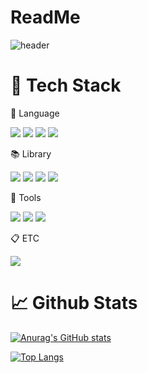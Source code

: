 # ReadMe
![header](https://capsule-render.vercel.app/api?type=waving&color=timeGradient&height=300&section=header&text=Welcome%20to%20my%20Github)


# :wrench: Tech Stack
:speech_balloon: Language

<img src="https://img.shields.io/badge/Python-3776AB?style=flat-square&logo=Python&logoColor=white"/> <img src="https://img.shields.io/badge/R-276DC3?style=flat-square&logo=R&logoColor=white"/> <img src="https://img.shields.io/badge/SQL-D9411E?style=flat-square&logo=SQL&logoColor=white"/> <img src="https://img.shields.io/badge/SAS-003168?style=flat-square&logo=SAS&logoColor=white"/> 

:books: Library

<img src="https://img.shields.io/badge/Pytorch-EE4C2C?style=flat-square&logo=Pytorch&logoColor=black"/> <img src="https://img.shields.io/badge/TensorFlow-FF6F00?style=flat-square&logo=TensorFlow&logoColor=black"/> <img src="https://img.shields.io/badge/pandas-150458?style=flat-square&logo=pandas&logoColor=white"/> <img src="https://img.shields.io/badge/numpy-013243?style=flat-square&logo=numpy&logoColor=white"/>

:hammer: Tools

<img src="https://img.shields.io/badge/GoogleColab-F9AB00?style=flat-square&logo=GoogleColab&logoColor=black"/> <img src="https://img.shields.io/badge/Jupyter-F37626?style=flat-square&logo=Jupyter&logoColor=white"/> <img src="https://img.shields.io/badge/Rstudio-75AADB?style=flat-square&logo=rstudioide&logoColor=white"/>

:clipboard: ETC

<img src="https://img.shields.io/badge/DBeaver-382923?style=flat-square&logo=DBeaver&logoColor=white"/>

<br/>

# :chart_with_upwards_trend: Github Stats

[![Anurag's GitHub stats](https://github-readme-stats.vercel.app/api?username=Sonhyeong-oh)](https://github.com/anuraghazra/github-readme-stats)

[![Top Langs](https://github-readme-stats.vercel.app/api/top-langs/?username=Sonhyeong-oh)](https://github.com/anuraghazra/github-readme-stats)



